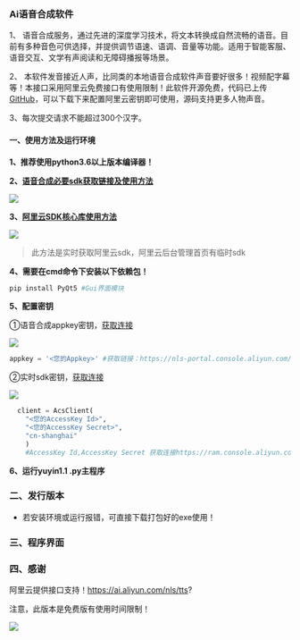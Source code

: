### Ai语音合成软件

1、 语音合成服务，通过先进的深度学习技术，将文本转换成自然流畅的语音。目前有多种音色可供选择，并提供调节语速、语调、音量等功能。适用于智能客服、语音交互、文学有声阅读和无障碍播报等场景。 

2、 本软件发音接近人声，比同类的本地语音合成软件声音要好很多！视频配字幕等！本接口采用阿里云免费接口有使用限制！此软件开源免费，代码已上传[GitHub](https://github.com/lyjxhxn)，可以下载下来配置阿里云密钥即可使用，源码支持更多人物声音。

3、每次提交请求不能超过300个汉字。

#### **一、使用方法及运行环境**

**1、推荐使用python3.6以上版本编译器！**

**2、[语音合成必要sdk获取链接及使用方法](https://www.alibabacloud.com/help/zh/doc-detail/120699.htm)**

![](https://img.zsykjm.com/2021/02/04/01.png)

**3、[阿里云SDK核心库使用方法](https://help.aliyun.com/document_detail/72153.html)**

![](https://img.zsykjm.com/2021/02/04/02.png)

> 此方法是实时获取阿里云sdk，阿里云后台管理首页有临时sdk

**4、需要在cmd命令下安装以下依赖包！**

```python
pip install PyQt5 #Gui界面模块
```

**5、配置密钥**

①语音合成appkey密钥，[获取连接](https://nls-portal.console.aliyun.com/applist)

![](https://img.zsykjm.com/2021/02/04/03.png)

```python
appkey = '<您的Appkey>' #获取链接：https://nls-portal.console.aliyun.com/applist
```

②实时sdk密钥，[获取连接](https://ram.console.aliyun.com/manage/ak)

![](https://img.zsykjm.com/2021/02/04/04.png)

```python
  client = AcsClient(
    "<您的AccessKey Id>", 
    "<您的AccessKey Secret>",
    "cn-shanghai"
    )
    #AccessKey Id,AccessKey Secret 获取连接https://ram.console.aliyun.com/manage/ak

```

**6、运行yuyin1.1 .py主程序**

### 二、发行版本

- 若安装环境或运行报错，可直接下载打包好的exe使用！
### 三、程序界面

### 四、感谢

阿里云提供接口支持！https://ai.aliyun.com/nls/tts?

注意，此版本是免费版有使用时间限制！



![](https://img.zsykjm.com/2021/02/04/05.png)

  
